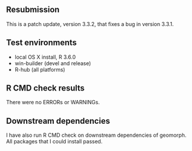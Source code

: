 ## Resubmission
This is a patch update, version 3.3.2, that fixes a bug in version 3.3.1. 

## Test environments
* local OS X install, R 3.6.0
* win-builder (devel and release)
* R-hub (all platforms)

## R CMD check results
There were no ERRORs or WARNINGs. 

## Downstream dependencies
I have also run R CMD check on downstream dependencies of geomorph. All packages that I could install passed. 
